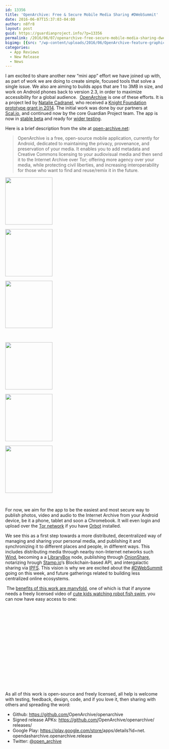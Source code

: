 ```yaml
---
id: 13356
title: 'OpenArchive: Free & Secure Mobile Media Sharing #DWebSummit'
date: 2016-06-07T15:37:03-04:00
author: n8fr8
layout: post
guid: https://guardianproject.info/?p=13356
permalink: /2016/06/07/openarchive-free-secure-mobile-media-sharing-dwebsummit/
bigimg: [{src: "/wp-content/uploads/2016/06/OpenArchive-feature-graphic.png",}]
categories:
  - App Reviews
  - New Release
  - News
---
```

I am excited to share another new “mini app” effort we have joined up with, as part of work we are doing to create simple, focused tools that solve a single issue. We also are aiming to builds apps that are 1 to 3MB in size, and work on Android phones back to version 2.3, in order to maximize accessibility for a global audience.  [<span class="il">OpenArchive</span>](https://open-archive.net) is one of these efforts. It is a project led by [Natalie Cadranel](http://www.aaronswartzday.org/openarchive/), who received a [Knight Foundation prototype grant in 2014](http://www.knightfoundation.org/grants/201448513/). The initial work was done by our partners at [Scal.io](http://www.scal.io/), and continued now by the core Guardian Project team. The app is now in [stable beta](https://play.google.com/store/apps/details?id=net.opendasharchive.openarchive.release) and ready for [wider testing](https://github.com/OpenArchive/openarchive/issues).

<div>
</div>

<div>
  Here is a brief description from the site at <a href="https://open-archive.net">open-archive.net</a>:
</div>

> <div>
>   <span class="il">OpenArchive</span> is a free, <span class="il">open</span>-source mobile application, currently for Android, dedicated to maintaining the privacy, provenance, and preservation of your media. It enables you to add metadata and Creative Commons licensing to your audiovisual media and then send it to the Internet <span class="il">Archive</span> over Tor; offering more agency over your media, while protecting civil liberties, and increasing interoperability for those who want to find and reuse/remix it in the future.
> </div>

<div id='gallery-12' class='gallery galleryid-13356 gallery-columns-3 gallery-size-thumbnail'>
  <dl class='gallery-item'>
    <dt class='gallery-icon portrait'>
      <a href='https://guardianproject.info/wp-content/uploads/2016/06/device-2016-05-26-105614.png'><img width="150" height="150" src="https://guardianproject.info/wp-content/uploads/2016/06/device-2016-05-26-105614-150x150.png" class="attachment-thumbnail size-thumbnail" alt="" /></a>
    </dt>
  </dl>
  
  <dl class='gallery-item'>
    <dt class='gallery-icon portrait'>
      <a href='https://guardianproject.info/wp-content/uploads/2016/06/device-2016-05-26-160805.png'><img width="150" height="150" src="https://guardianproject.info/wp-content/uploads/2016/06/device-2016-05-26-160805-150x150.png" class="attachment-thumbnail size-thumbnail" alt="" /></a>
    </dt>
  </dl>
  
  <dl class='gallery-item'>
    <dt class='gallery-icon portrait'>
      <a href='https://guardianproject.info/wp-content/uploads/2016/06/device-2016-05-26-160818.png'><img width="150" height="150" src="https://guardianproject.info/wp-content/uploads/2016/06/device-2016-05-26-160818-150x150.png" class="attachment-thumbnail size-thumbnail" alt="" /></a>
    </dt>
  </dl>
  
  <br style="clear: both" />
  
  <dl class='gallery-item'>
    <dt class='gallery-icon portrait'>
      <a href='https://guardianproject.info/wp-content/uploads/2016/06/device-2016-05-26-160829.png'><img width="150" height="150" src="https://guardianproject.info/wp-content/uploads/2016/06/device-2016-05-26-160829-150x150.png" class="attachment-thumbnail size-thumbnail" alt="" /></a>
    </dt>
  </dl>
  
  <dl class='gallery-item'>
    <dt class='gallery-icon portrait'>
      <a href='https://guardianproject.info/wp-content/uploads/2016/06/device-2016-05-26-160837.png'><img width="150" height="150" src="https://guardianproject.info/wp-content/uploads/2016/06/device-2016-05-26-160837-150x150.png" class="attachment-thumbnail size-thumbnail" alt="" /></a>
    </dt>
  </dl>
  
  <dl class='gallery-item'>
    <dt class='gallery-icon portrait'>
      <a href='https://guardianproject.info/wp-content/uploads/2016/06/device-2016-05-26-160912.png'><img width="150" height="150" src="https://guardianproject.info/wp-content/uploads/2016/06/device-2016-05-26-160912-150x150.png" class="attachment-thumbnail size-thumbnail" alt="" /></a>
    </dt>
  </dl>
  
  <br style="clear: both" />
</div>

For now, we aim for the app to be the easiest and most secure way to publish photos, video and audio to the Internet <span class="il">Archive from your Android device, be it a phone, tablet and soon a Chromebook. It will even login and upload </span>over the [Tor network](https://torproject.org) if you have [Orbot](https://guardianproject.info/apps/orbot) installed.

We see this as a first step towards a more distributed, decentralized way of managing and sharing your personal media, and publishing it and synchronizing it to different places and people, in different ways. This includes distributing media through nearby non-Internet networks such [Wind](https://github.com/n8fr8/talks/blob/master/wind_update_2015/Wind%20Update%20-%20October%202015.pdf), becoming a a [LibraryBox](http://librarybox.us) node, publishing through [OnionShare](https://onionshare.org/), notarizing hrough [Stamp.io](https://stamp.io)‘s Blockchain-based API, and intergalactic sharing via [IPFS](https://ipfs.io/). This vision is why we are excited about the [#DWebSummit](http://www.decentralizedweb.net/) going on this week, and future gatherings related to building less centralized online ecosystems.

<div>
   The <a href="http://www.aaronswartzday.org/openarchive/">benefits of this work are manyfold</a>, one of which is that if anyone needs a freely licensed video of <a href="https://archive.org/details/robot-fish-----------------r6v6">cute kids watching robot fish swim</a>, you can now have easy access to one:
</div>

<div>
</div>

<div>
  <div class="arve-wrapper" data-mode="normal" data-provider="archiveorg" id="arve-robot-fish-----------------r6v6" style="max-width:945px;" itemscope itemtype="http://schema.org/VideoObject">
    <div class="arve-embed-container" style="padding-bottom:56.250000%">
    </div>
  </div>
</div>

<div>
</div>

<div>
  As all of this work is open-source and freely licensed, all help is welcome with testing, feedback, design, code, and if you love it, then sharing with others and spreading the word:
</div>

<div>
</div>

  * Github: <a href="https://github.com/OpenArchive/openarchive" target="_blank" rel="noopener noreferrer" data-saferedirecturl="https://www.google.com/url?hl=en&q=https://github.com/OpenArchive/openarchive&source=gmail&ust=1465411952609000&usg=AFQjCNEz3C4AlQlkbvaltKWanhjosLQdhg">https://github.com/<wbr /><span class="il">OpenArchive</span>/<span class="il">openarchive</span></a>
  * Signed release APKs: <a href="https://github.com/OpenArchive/openarchive/releases/" target="_blank" rel="noopener noreferrer" data-saferedirecturl="https://www.google.com/url?hl=en&q=https://github.com/OpenArchive/openarchive/releases/tag/0.0.9-APK-release&source=gmail&ust=1465411952609000&usg=AFQjCNFTspI29-f7KT4gNUbNogeo4n_zEQ">https://github.com/<wbr /><span class="il">OpenArchive</span>/<span class="il">openarchive</span>/<wbr />releases/</a>
  * Google Play: <a href="https://play.google.com/store/apps/details?id=net.opendasharchive.openarchive.release" target="_blank" rel="noopener noreferrer" data-saferedirecturl="https://www.google.com/url?hl=en&q=https://play.google.com/store/apps/details?id%3Dnet.opendasharchive.openarchive.release&source=gmail&ust=1465411952609000&usg=AFQjCNHw6u_fEXblnlZa-G30124MAbfPRw">https://play.google.com/store/<wbr />apps/details?id=net.<wbr />opendasharchive.<span class="il">openarchive</span>.<wbr />release</a>
  * Twitter: [@open_archive](https://twitter.com/open_archive)

<div>
</div>